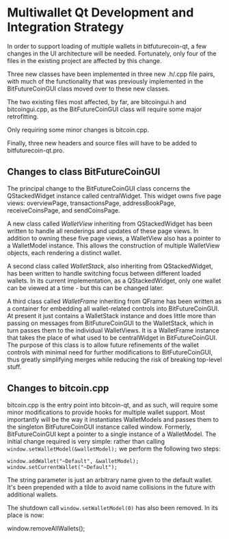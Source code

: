 Multiwallet Qt Development and Integration Strategy
===================================================

In order to support loading of multiple wallets in bitfuturecoin-qt, a few changes in the UI architecture will be needed.
Fortunately, only four of the files in the existing project are affected by this change.

Three new classes have been implemented in three new .h/.cpp file pairs, with much of the functionality that was previously
implemented in the BitFutureCoinGUI class moved over to these new classes.

The two existing files most affected, by far, are bitcoingui.h and bitcoingui.cpp, as the BitFutureCoinGUI class will require
some major retrofitting.

Only requiring some minor changes is bitcoin.cpp.

Finally, three new headers and source files will have to be added to bitfuturecoin-qt.pro.

Changes to class BitFutureCoinGUI
---------------------------
The principal change to the BitFutureCoinGUI class concerns the QStackedWidget instance called centralWidget.
This widget owns five page views: overviewPage, transactionsPage, addressBookPage, receiveCoinsPage, and sendCoinsPage.

A new class called *WalletView* inheriting from QStackedWidget has been written to handle all renderings and updates of
these page views. In addition to owning these five page views, a WalletView also has a pointer to a WalletModel instance.
This allows the construction of multiple WalletView objects, each rendering a distinct wallet.

A second class called *WalletStack*, also inheriting from QStackedWidget, has been written to handle switching focus between
different loaded wallets. In its current implementation, as a QStackedWidget, only one wallet can be viewed at a time -
but this can be changed later.

A third class called *WalletFrame* inheriting from QFrame has been written as a container for embedding all wallet-related
controls into BitFutureCoinGUI. At present it just contains a WalletStack instance and does little more than passing on messages
from BitFutureCoinGUI to the WalletStack, which in turn passes them to the individual WalletViews. It is a WalletFrame instance
that takes the place of what used to be centralWidget in BitFutureCoinGUI. The purpose of this class is to allow future
refinements of the wallet controls with minimal need for further modifications to BitFutureCoinGUI, thus greatly simplifying
merges while reducing the risk of breaking top-level stuff.

Changes to bitcoin.cpp
----------------------
bitcoin.cpp is the entry point into bitcoin-qt, and as such, will require some minor modifications to provide hooks for
multiple wallet support. Most importantly will be the way it instantiates WalletModels and passes them to the
singleton BitFutureCoinGUI instance called window. Formerly, BitFutureCoinGUI kept a pointer to a single instance of a WalletModel.
The initial change required is very simple: rather than calling `window.setWalletModel(&walletModel);` we perform the
following two steps:

	window.addWallet("~Default", &walletModel);
	window.setCurrentWallet("~Default");

The string parameter is just an arbitrary name given to the default wallet. It's been prepended with a tilde to avoid name collisions in the future with additional wallets.

The shutdown call `window.setWalletModel(0)` has also been removed. In its place is now:

window.removeAllWallets();
